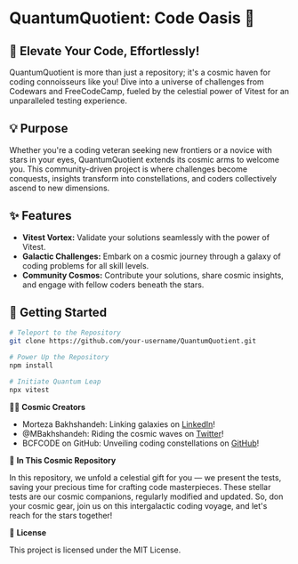 # QuantumQuotient: Code Oasis 🌟

## 🚀 Elevate Your Code, Effortlessly!

QuantumQuotient is more than just a repository; it's a cosmic haven for coding connoisseurs like you! Dive into a universe of challenges from Codewars and FreeCodeCamp, fueled by the celestial power of Vitest for an unparalleled testing experience.

## 💡 Purpose

Whether you're a coding veteran seeking new frontiers or a novice with stars in your eyes, QuantumQuotient extends its cosmic arms to welcome you. This community-driven project is where challenges become conquests, insights transform into constellations, and coders collectively ascend to new dimensions.

## ✨ Features

- **Vitest Vortex:** Validate your solutions seamlessly with the power of Vitest.
- **Galactic Challenges:** Embark on a cosmic journey through a galaxy of coding problems for all skill levels.
- **Community Cosmos:** Contribute your solutions, share cosmic insights, and engage with fellow coders beneath the stars.

## 🚀 Getting Started

```bash
# Teleport to the Repository
git clone https://github.com/your-username/QuantumQuotient.git

# Power Up the Repository
npm install

# Initiate Quantum Leap
npx vitest
```
👩‍🚀 **Cosmic Creators**

- Morteza Bakhshandeh: Linking galaxies on [LinkedIn](https://www.linkedin.com/in/morteza-bakhshandeh-813598260)!
- @MBakhshandeh: Riding the cosmic waves on [Twitter](https://twitter.com/MBakhshandeh)!
- BCFCODE on GitHub: Unveiling coding constellations on [GitHub](https://github.com/BCFCODE)!

🌌 **In This Cosmic Repository**

In this repository, we unfold a celestial gift for you — we present the tests, saving your precious time for crafting code masterpieces. These stellar tests are our cosmic companions, regularly modified and updated. So, don your cosmic gear, join us on this intergalactic coding voyage, and let's reach for the stars together!


🌠 **License**

This project is licensed under the MIT License.
